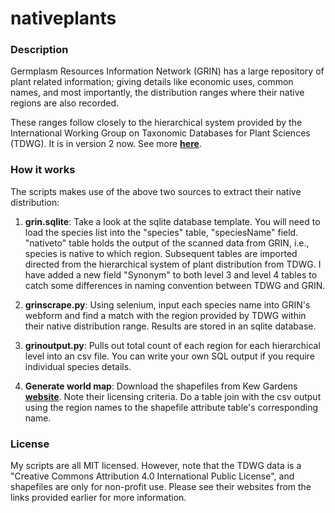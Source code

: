 # nativeplants

### Description
Germplasm Resources Information Network (GRIN) has a large repository of plant related information; giving details like economic uses, common names, and most importantly, the distribution ranges where their native regions are also recorded.

These ranges follow closely to the hierarchical system provided by the International Working Group on Taxonomic Databases for Plant Sciences (TDWG). It is in version 2 now. See more __<a href="https://github.com/tdwg/prior-standards/tree/master/world-geographical-scheme-for-recording-plant-distributions">here</a>__.

### How it works

The scripts makes use of the above two sources to extract their native distribution:

1) __grin.sqlite__: Take a look at the sqlite database template. You will need to load the species list into the "species" table, "speciesName" field. "nativeto" table holds the output of the scanned data from GRIN, i.e., species is native to which region. Subsequent tables are imported directed from the hierarchical system of plant distribution from TDWG. I have added a new field "Synonym" to both level 3 and level 4 tables to catch some differences in naming convention between TDWG and GRIN.

2) __grinscrape.py__: Using selenium, input each species name into GRIN's webform and find a match with the region provided by TDWG within their native distribution range. Results are stored in an sqlite database.

3) __grinoutput.py__: Pulls out total count of each region for each hierarchical level into an csv file. You can write your own SQL output if you require individual species details.

4) __Generate world map__: Download the shapefiles from Kew Gardens __<a href="http://www.kew.org/gis/tdwg/index.html">website</a>__. Note their licensing criteria. Do a table join with the csv output using the region names to the shapefile attribute table's corresponding name.

### License
My scripts are all MIT licensed. However, note that the TDWG data is a "Creative Commons Attribution 4.0 International Public License", and shapefiles are only for non-profit use. Please see their websites from the links provided earlier for more information.
